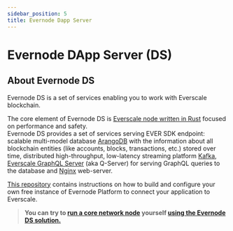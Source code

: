 ```yaml
---
sidebar_position: 5
title: Evernode Dapp Server
---
```


# Evernode DApp Server (DS)

## About Evernode DS

Evernode DS is a set of services enabling you to work with Everscale blockchain.

The core element of Evernode DS is [Everscale node written in Rust](https://github.com/tonlabs/ton-labs-node) focused on performance and safety.  
Evernode DS provides a set of services serving EVER SDK endpoint: scalable multi-model database [ArangoDB](https://www.arangodb.com/documentation/) with the information about all blockchain entities (like accounts, blocks, transactions, etc.) stored over time, distributed high-throughput, low-latency streaming platform [Kafka](https://kafka.apache.org/documentation/), [Everscale GraphQL Server](https://github.com/tonlabs/ton-q-server) (aka Q-Server) for serving GraphQL queries to the database and [Nginx](https://nginx.org/en/docs/) web-server.

[This repository](https://github.com/tonlabs/evernode-ds#what-is-evernode-dapp-server) contains instructions on how to build and configure your own free instance of Evernode Platform to connect your application to Everscale. 

> **You can try to [run a core network node](../../../validate/run-validator/run-mainnet-node.md) yourself [using the Evernode DS solution.](https://github.com/tonlabs/evernode-ds#what-is-evernode-dapp-server)**